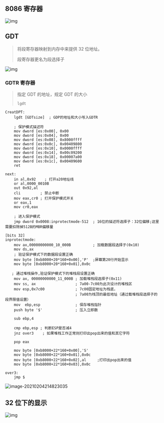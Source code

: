 <!--
title: 06-32位保护模式
sort:
-->

## 8086 寄存器

![img](https://gitee.com/nmdfzf404/Image-hosting/raw/master/2021/v2-706b8593baced5da11a556f4c300f226_b.jpg)

## GDT

> 将段寄存器映射到内存中来提供 32 位地址。
>
> 段寄存器更名为段选择子

![img](https://gitee.com/nmdfzf404/Image-hosting/raw/master/2021/v2-a95b7148b2767b12fe63da93f43d08bb_b.jpg)

### GDTR 寄存器

> 指定 GDT 的地址，规定 GDT 的大小
>
> `lgdt`

```assembly
CreatDPT:
    lgdt [GDTsize]  ; GDP的地址和大小写入GDTR

    ; 保护模式描述符
    mov dword [es:0x00], 0x00
    mov dword [es:0x04], 0x00
    mov dword [es:0x08], 0x8000ffff
    mov dword [es:0x0c], 0x00409800
    mov dword [es:0x10], 0x0000ffff
    mov dword [es:0x14], 0x00c09200
    mov dword [es:0x18], 0x00007a00
    mov dword [es:0x1c], 0x00409600
    ret

next:
    in al,0x92    ; 打开a20地址线
    or al,0000_0010B
    out 0x92,al
    cli         ; 禁止中断
    mov eax,cr0 ; 打开保护模式开关
    or eax,1
    mov cr0,eax

    ; 进入保护模式
    jmp dword 0x0008:inprotectmode-512  ; 16位的描述符选择子：32位偏移;这里需要扣除掉512B的MBR偏移量

[bits 32]
inprotectmode:
    mov ax,00000000000_10_000B          ; 加载数据段选择子(0x10)
    mov ds,ax
    ; 验证保护模式下的数据段设置正确
    mov byte [0xb8000+20*160+0x00],'P'  ;屏幕第20行开始显示
    mov byte [0xb8000+20*160+0x01],0x0c

   ; 通过堆栈操作,验证保护模式下的堆栈段设置正确
    mov ax, 00000000000_11_000B ; 加载堆栈段选择子(0x11)
    mov ss, ax                  ; 7a00-7c00为此次设计的堆栈区
    mov esp,0x7c00              ; 7c00固定地址为栈底，
                                ; 7a00为栈顶的最低地址（通过载堆栈段选择子的段界限值设置）
    mov  ebp,esp                ; 保存堆栈指针
    push byte '$'               ; 压入立即数

    sub ebp,4

    cmp ebp,esp ; 判断ESP是否减4
    jnz over3    ; 如果堆栈工作正常则打印出pop出来的值和其它字符

    pop eax

    mov byte [0xb8000+22*160+0x00],'S'
    mov byte [0xb8000+22*160+0x01],0x0c
    mov byte [0xb8000+22*160+0x02],al     ;打印出pop出来的值
    mov byte [0xb8000+22*160+0x03],0x0c

over3:
    jmp $
```

![image-20210204214823035](https://gitee.com/nmdfzf404/Image-hosting/raw/master/2021/image-20210204214823035.png)

## 32 位下的显示

![img](https://gitee.com/nmdfzf404/Image-hosting/raw/master/2021/v2-b349937ce14e9a561dd2b8a705aebb69_b.jpg)
